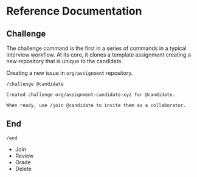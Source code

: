 # Reference Documentation

## Challenge

The challenge command is the first in a series of commands in a typical
interview workflow. At its core, it clones a template assignment creating a
new repository that is unique to the candidate.

Creating a new issue in `org/assignment` repository.

```
/challenge @candidate
```

```
Created challenge org/assignment-candidate-xyz for @candidate.

When ready, use /join @candidate to invite them as a collaborator.
```

## End

`/end`

- Join
- Review
- Grade
- Delete